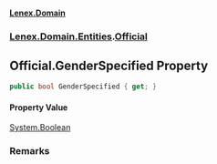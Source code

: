 #### [Lenex.Domain](index.md 'index')
### [Lenex.Domain.Entities](Lenex.Domain.Entities.md 'Lenex.Domain.Entities').[Official](Lenex.Domain.Entities.Official.md 'Lenex.Domain.Entities.Official')

## Official.GenderSpecified Property

```csharp
public bool GenderSpecified { get; }
```

#### Property Value
[System.Boolean](https://docs.microsoft.com/en-us/dotnet/api/System.Boolean 'System.Boolean')

### Remarks